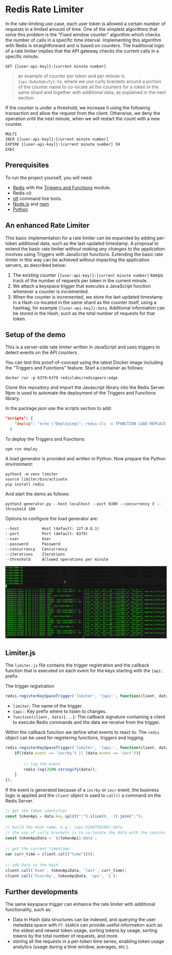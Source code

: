 # Redis Rate Limiter

In the rate-limiting use case, each user token is allowed a certain number of requests in a limited amount of time. One of the simplest algorithms that solve this problem is the "Fixed window counter" algorithm which checks the number of calls in a specific time interval.  Implementing this algorithm with Redis is straightforward and is based on counters. The traditional logic of a rate limiter implies that the API gateway checks the current calls in a specific minute.

```
GET {[user-api-key]}:[current minute number]
```

> an example of counter per token and per minute is `{api:0ubo9qku7y}:54`, where we use curly brackets around a portion of the counter name to co-locate all the counters for a token in the same shard and together with additional data, as explained in the next section.

If the counter is under a threshold, we increase it using the following transaction and allow the request from the client. Otherwise, we deny the operation until the next minute, when we will restart the count with a new counter.

```
MULTI
INCR {[user-api-key]}:[current minute number]
EXPIRE {[user-api-key]}:[current minute number] 59
EXEC
```

## Prerequisites

To run the project yourself, you will need:
- [Redis](https://redis.io/) with the [Triggers and Functions](https://github.com/RedisGears/RedisGears#run-using-docker) module.
- Redis-cli
- [git](https://git-scm.com/download) command line tools.
- [Node.js](https://nodejs.org/) and [npm](https://www.npmjs.com)
- [Python](https://www.python.org/)

## An enhanced Rate Limiter

This basic implementation for a rate limiter can be expanded by adding per-token additional data, such as the last-updated timestamp. A proposal to extend the basic rate limiter *without making any changes to the application* involves using Triggers with JavaScript functions. Extending the basic rate limiter in this way can be achieved without impacting the application servers, as described below:

1. The existing counter `{[user-api-key]}:[current minute number]` keeps track of the number of requests per token in the current minute.
2. We attach a keyspace trigger that executes a JavaScript function whenever a counter is incremented.
3. When the counter is incremented, we store the last updated timestamp in a Hash co-located in the same shard as the counter itself, using a hashtag, for example `{[user-api-key]}:data`. Additional information can be stored in the Hash, such as the total number of requests for that token.


## Setup of the demo

This is a server-side rate limiter written in JavaScript and uses triggers to detect events on the API counters. 

You can test this proof-of-concept using the latest Docker image including the "Triggers and Functions" feature. Start a container as follows:

```
docker run -p 6379:6379 redislabs/redisgears:edge
```

Clone this repository and import the Javascript library into the Redis Server. Npm is used to automate the deployment of the Triggers and Functions library.

In the package.json use the scripts section to add:
```Json
"scripts": {
    "deploy": "echo \"Deploying\"; redis-cli -x TFUNCTION LOAD REPLACE < ./src/limiter.js"
  }
```

To deploy the Triggers and Functions:

```
npm run deploy
```

A load generator is provided and written in Python. Now prepare the Python environment:

```
python3 -m venv limiter
source limiter/bin/activate
pip install redis
```

And start the demo as follows:

```
python3 generator.py --host localhost --port 6389 --concurrency 3 --threshold 100
```

Options to configure the load generator are:

```
--host          Host (default: 127.0.0.1)
--port          Port (default: 6379)
--user          User
--password      Password
--concurrency   Concurrency
--iterations    Iterations
--threshold     Allowed operations per minute
```

![demo](limiter.gif)

## Limiter.js

The `limiter.js` file contains the trigger registration and the callback function that is executed on each event for the keys starting with the `{api:` prefix.

The trigger registration
```JavaScript
redis.registerKeySpaceTrigger('limiter', '{api:', function(client, data){ ... });
```

- `limiter`: The name of the trigger.
- `{api:`: Key prefix where to listen to changes.
- `function(client, data){...}`: The callback signature containing a client to execute Redis commands and the data we receive from the trigger.

Within the callback function we define what events to react to. The `redis` object can be used for registering functions, triggers and logging.

```JavaScript
redis.registerKeySpaceTrigger('limiter', '{api:', function(client, data){
    if((data.event == 'incrby') || (data.event == 'incr')){
        
        // log the event
        redis.log(JSON.stringify(data));
    }
});
```

If the event is generated because of a `incrby` or `incr` event, the business logic is applied and the `client` object is used to `call()` a command on the Redis Server.

```JavaScript
// get the token identifier
const tokenApi = data.key.split(":").slice(0, -1).join(":");

// build the Hash name, e.g.: {api:5I68T5910K}:data
// the use of curly brackets is to co-locate the data with the counter
const tokenApiData = `${tokenApi}:data`;

// get the current timestamp
var curr_time = client.call("time")[0];

// add data to the Hash
client.call('hset', tokenApiData, 'last', curr_time);
client.call('hincrby', tokenApiData, 'ops', '1');
```

## Further developments

The same keyspace trigger can enhance the rate limiter with additional functionality, such as:

- Data in Hash data structures can be indexed, and querying the user metadata space with `FT.SEARCH` can provide useful information such as the oldest and newest token usage, sorting tokens by usage, sorting tokens by the total number of requests, and more.
- storing all the requests in a per-token time series, enabling token usage analytics (usage during a time window, averages, etc.).
